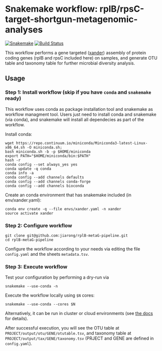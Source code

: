 # Snakemake workflow: rplB/rpsC-target-shortgun-metagenomic-analyses

[![Snakemake](https://img.shields.io/badge/snakemake-≥4.8.0-brightgreen.svg)](https://snakemake.bitbucket.io)
[![Build Status](https://travis-ci.org/jiarong/rplB-metaG-pipeline.svg?branch=master)](https://travis-ci.org/jiarong/rplB-metaG-pipeline)

This workflow performs a gene targeted ([xander](https://github.com/rdpstaff/Xander_assembler)) assembly of protein coding genes (rplB and rpsC included here) on samples, and generate OTU table and taxonomy table for further microbial diversity analysis.

## Usage

### Step 1: Install workflow (skip if you have `conda` and `snakemake` ready)

This workflow uses conda as package installation tool and snakemake as workflow managment tool. Users just need to install conda and snakemake (via conda), and snakemake will install all dependecies as part of the workflow.

Install conda:

    wget https://repo.continuum.io/miniconda/Miniconda3-latest-Linux-x86_64.sh -O miniconda.sh;
    bash miniconda.sh -b -p $HOME/miniconda
    export PATH="$HOME/miniconda/bin:$PATH"
    hash -r
    conda config --set always_yes yes
    conda update -q conda
    conda info -a
    conda config --add channels defaults
    conda config --add channels conda-forge
    conda config --add channels bioconda

Create an conda environment that has snakemake included (in env/xander.yaml):

    conda env create -q --file envs/xander.yaml -n xander
    source activate xander

### Step 2: Configure workflow

    git clone git@github.com:jiarong/rplB-metaG-pipeline.git
    cd rplB-metaG-pipeline

Configure the workflow according to your needs via editing the file `config.yaml` and the sheets `metadata.tsv`.

### Step 3: Execute workflow

Test your configuration by performing a dry-run via

    snakemake --use-conda -n

Execute the workflow locally using `$N` cores:

    snakemake --use-conda --cores $N

Alternatively, it can be run in cluster or cloud environments (see [the docs](http://snakemake.readthedocs.io/en/stable/executable.html) for details).

After successful execution, you will see the OTU table at `PROJECT/output/otu/GENE/otutable.tsv`, and taxonomy table at `PROJECT/output/tax/GENE/taxonomy.tsv` (PRJECT and GENE are defined in `config.yaml`).

